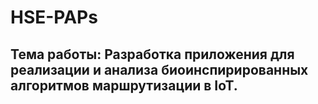 # HSE-PAPs

## Тема работы: Разработка приложения для реализации и анализа биоинспирированных алгоритмов маршрутизации в IoT.

